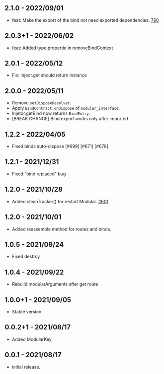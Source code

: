 ## 2.1.0 - 2022/09/01
* feat: Make the export of the bind not need exported dependencies.  [790](https://github.com/Flutterando/modular/issues/790)

## 2.0.3+1 - 2022/06/02
* feat: Added type propertie in removeBindContext

## 2.0.1 - 2022/05/12
* Fix: Inject.get should return instance

## 2.0.0 - 2022/05/11
* Remove `setDisposeResolver`.
* Apply `BindContract.onDispose` of `modular_interface`.
* Injetor.getBind now returns `BindEntry`.
* [BREAK CHANGE] Bind.export works only after imported.

## 1.2.2 - 2022/04/05
* Fixed binds auto-dispose [#699] [#671] [#678]

## 1.2.1 - 2021/12/31
* Fixed "bind replaced" bug

## 1.2.0 - 2021/10/28
* Added cleanTracker() for restart Modular. [#601](https://github.com/Flutterando/modular/pull/601)

## 1.2.0 - 2021/10/01
* Added reassemble method for routes and binds.

## 1.0.5 - 2021/09/24
* Fixed destroy
## 1.0.4 - 2021/09/22
* Rebuild modularArguments after get route
## 1.0.0+1 - 2021/09/05
* Stable version

## 0.0.2+1 - 2021/08/17

* Added ModularKey

## 0.0.1 - 2021/08/17

* initial release.
